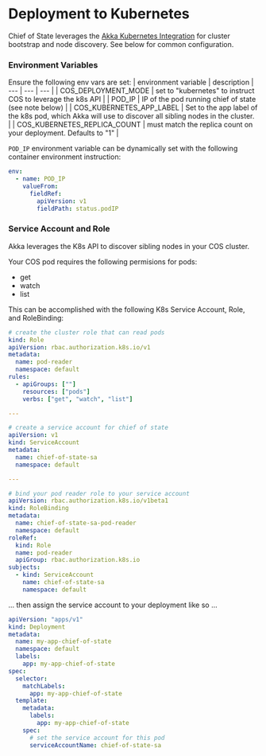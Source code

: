 # Deployment to Kubernetes

Chief of State leverages the [Akka Kubernetes Integration](https://doc.akka.io/docs/akka-management/current/kubernetes-deployment/index.html) for cluster bootstrap and node discovery. See below for common configuration.

### Environment Variables

Ensure the following env vars are set:
| environment variable | description
| --- | --- | --- |
| COS_DEPLOYMENT_MODE | set to "kubernetes" to instruct COS to leverage the k8s API |
| POD_IP | IP of the pod running chief of state (see note below) |
| COS_KUBERNETES_APP_LABEL | Set to the app label of the k8s pod, which Akka will use to discover all sibling nodes in the cluster. |
| COS_KUBERNETES_REPLICA_COUNT | must match the replica count on your deployment. Defaults to "1" |


`POD_IP` environment variable can be dynamically set with the following container environment instruction:
```yaml
env:
  - name: POD_IP
    valueFrom:
      fieldRef:
        apiVersion: v1
        fieldPath: status.podIP
```

### Service Account and Role

Akka leverages the K8s API to discover sibling nodes in your COS cluster.

Your COS pod requires the following permisions for pods:
- get
- watch
- list

This can be accomplished with the following K8s Service Account, Role, and RoleBinding:
```yaml
# create the cluster role that can read pods
kind: Role
apiVersion: rbac.authorization.k8s.io/v1
metadata:
  name: pod-reader
  namespace: default
rules:
  - apiGroups: [""]
    resources: ["pods"]
    verbs: ["get", "watch", "list"]

---

# create a service account for chief of state
apiVersion: v1
kind: ServiceAccount
metadata:
  name: chief-of-state-sa
  namespace: default

---

# bind your pod reader role to your service account
apiVersion: rbac.authorization.k8s.io/v1beta1
kind: RoleBinding
metadata:
  name: chief-of-state-sa-pod-reader
  namespace: default
roleRef:
  kind: Role
  name: pod-reader
  apiGroup: rbac.authorization.k8s.io
subjects:
  - kind: ServiceAccount
    name: chief-of-state-sa
    namespace: default
```

... then assign the service account to your deployment like so ...
```yaml
apiVersion: "apps/v1"
kind: Deployment
metadata:
  name: my-app-chief-of-state
  namespace: default
  labels:
    app: my-app-chief-of-state
spec:
  selector:
    matchLabels:
      app: my-app-chief-of-state
  template:
    metadata:
      labels:
        app: my-app-chief-of-state
    spec:
      # set the service account for this pod
      serviceAccountName: chief-of-state-sa
```
